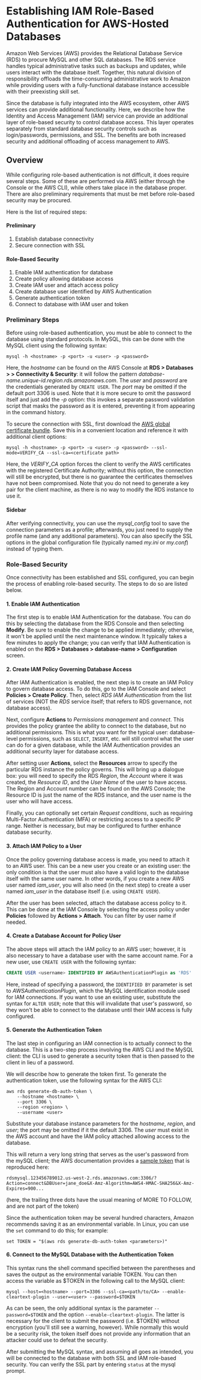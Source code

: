 # Establishing IAM Role-Based Authentication for AWS-Hosted Databases

Amazon Web Services (AWS) provides the Relational Database Service (RDS) to procure MySQL and other SQL databases. The RDS service handles typical administrative tasks such as backups and updates, while users interact with the database itself. Together, this natural division of responsibility offloads the time-consuming administrative work to Amazon while providing users with a fully-functional database instance accessible with their preexisting skill set.

Since the database is fully integrated into the AWS ecosystem, other AWS services can provide additional functionality. Here, we describe how the Identity and Access Management (IAM) service can provide an additional layer of role-based security to control database access. This layer operates separately from standard database security controls such as login/passwords, permissions, and SSL. The benefits are both increased security and additional offloading of access management to AWS.

## Overview

While configuring role-based authentication is not difficult, it does require several steps. Some of these are performed via AWS (either through the Console or the AWS CLI), while others take place in the database proper. There are also preliminary requirements that must be met before role-based security may be procured.

Here is the list of required steps:

#### Preliminary
1. Establish database connectivity
2. Secure connection with SSL

#### Role-Based Security
1. Enable IAM authentication for database
2. Create policy allowing database access
3. Create IAM user and attach access policy
4. Create database user identified by AWS Authentication
5. Generate authentication token
6. Connect to database with IAM user and token

### Preliminary Steps

Before using role-based authentication, you must be able to connect to the database using standard protocols. In MySQL, this can be done with the MySQL client using the following syntax:

`mysql -h <hostname> -p <port> -u <user> -p <password>`

Here, the *hostname* can be found on the AWS Console at **RDS > Databases > <database-name> > Connectivity & Security**: it will follow the pattern *database-name.unique-id.region.rds.amazonaws.com*. The *user* and *password* are the credentials generated by `CREATE USER`. The *port* may be omitted if the default port 3306 is used. Note that it is more secure to omit the password itself and just add the *-p* option: this invokes a separate password validation script that masks the password as it is entered, preventing it from appearing in the command history.

To secure the connection with SSL, first download the [AWS global certificate bundle](https://truststore.pki.rds.amazonaws.com/global/global-bundle.pem). Save this in a convenient location and reference it with additional client options:

`mysql -h <hostname> -p <port> -u <user> -p <password> --ssl-mode=VERIFY_CA --ssl-ca=<certificate path>`

Here, the *VERIFY_CA* option forces the client to verify the AWS certificates with the registered Certificate Authority; without this option, the connection will still be encrypted, but there is no guarantee the certificates themselves have not been compromised. Note that you do not need to generate a key pair for the client machine, as there is no way to modify the RDS instance to use it.

#### Sidebar

After verifying connectivity, you can use the *mysql_config* tool to save the connection parameters as a profile; afterwards, you just need to supply the profile name (and any additional parameters). You can also specify the SSL options in the global configuration file (typically named *my.ini* or *my.conf*) instead of typing them.

### Role-Based Security

Once connectivity has been established and SSL configured, you can begin the process of enabling role-based security. The steps to do so are listed below.

#### 1. Enable IAM Authentication

The first step is to enable IAM Authentication for the database. You can do this by selecting the database from the RDS Console and then selecting **Modify**. Be sure to enable the change to be applied immediately; otherwise, it won't be applied until the next maintenance window. It typically takes a few minutes to apply the change; you can verify that IAM Authentication is enabled on the **RDS > Databases > database-name > Configuration** screen.

#### 2. Create IAM Policy Governing Database Access

After IAM Authentication is enabled, the next step is to create an IAM Policy to govern database access. To do this, go to the IAM Console and select **Policies > Create Policy**. Then, select *RDS IAM Authentication* from the list of services (NOT the *RDS* service itself; that refers to RDS governance, not database access). 

Next, configure **Actions** to *Permissions management* and *connect*. This provides the policy grantee the ability to connect to the database, but no additional permissions. This is what you want for the typical user: database-level permissions, such as `SELECT`, `INSERT`, etc. will still control what the user can do for a given database, while the IAM Authentication provides an additional security layer for database access.

After setting user **Actions**, select the **Resources** arrow to specify the particular RDS instance the policy governs. This will bring up a dialogue box: you will need to specify the RDS *Region*, the *Account* where it was created, the *Resource ID*, and the *User Name* of the user to have access. The Region and Account number can be found on the AWS Console; the Resource ID is just the name of the RDS instance, and the user name is the user who will have access.

Finally, you can optionally set certain *Request conditions*, such as requiring Multi-Factor Authentication (MFA) or restricting access to a specific IP range. Neither is necessary, but may be configured to further enhance database security.

#### 3. Attach IAM Policy to a User

Once the policy governing database access is made, you need to attach it to an AWS user. This can be a new user you create or an existing user: the only condition is that the user must also have a valid login to the database itself with the same user name. In other words, if you create a new AWS user named *iam_user*, you will also need (in the next step) to create a user named *iam_user* in the database itself (i.e. using `CREATE USER`).

After the user has been selected, attach the database access policy to it. This can be done at the IAM Console by selecting the access policy under **Policies** followed by **Actions > Attach**. You can filter by user name if needed.

#### 4. Create a Database Account for Policy User

The above steps will attach the IAM policy to an AWS user; however, it is also necessary to have a database user with the same account name. For a new user, use `CREATE USER` with the following syntax:

```SQL
CREATE USER <username> IDENTIFIED BY AWSAuthenticationPlugin as 'RDS'
```

Here, instead of specifying a password, the `IDENTIFIED BY` parameter is set to *AWSAuthenticationPlugin*, which the MySQL identification module used for IAM connections. If you want to use an existing user, substitute the syntax for `ALTER USER`; note that this will invalidate that user's password, so they won't be able to connect to the database until their IAM access is fully configured.

#### 5. Generate the Authentication Token

The last step in configuring an IAM connection is to actually connect to the database. This is a two-step process involving the AWS CLI and the MySQL client: the CLI is used to generate a security token that is then passed to the client in lieu of a password.

We will describe how to generate the token first. To generate the authentication token, use the following syntax for the AWS CLI:

```Linux
aws rds generate-db-auth-token \
	--hostname <hostname> \
	--port 3306 \
	--region <region> \
	--username <user>
```

Substitute your database instance parameters for the *hostname*, *region*, and *user*; the port may be omitted if it the default 3306. The *user* must exist in the AWS account and have the IAM policy attached allowing access to the database.

This will return a very long string that serves as the user's password from the mySQL client; the AWS documentation provides a [sample token](https://docs.aws.amazon.com/AmazonRDS/latest/UserGuide/UsingWithRDS.IAMDBAuth.Connecting.AWSCLI.html) that is reproduced here:

```
rdsmysql.123456789012.us-west-2.rds.amazonaws.com:3306/?Action=connect&DBUser=jane_doe&X-Amz-Algorithm=AWS4-HMAC-SHA256&X-Amz-Expires=900...
```

(here, the trailing three dots have the usual meaning of MORE TO FOLLOW, and are not part of the token)

Since the authentication token may be several hundred characters, Amazon recommends saving it as an environmental variable. In Linux, you can use the `set` command to do this; for example:

```Linux
set TOKEN = "$(aws rds generate-db-auth-token <parameters>)"
```

#### 6. Connect to the MySQL Database with the Authentication Token
	
This syntax runs the shell command specified between the parentheses and saves the output as the environmental variable TOKEN. You can then access the variable as $TOKEN in the following call to the MySQL client:

```Linux
mysql --host=<hostname> --port=3306 --ssl-ca=<path/to/CA> --enable-cleartext-plugin --user=<user> --password=$TOKEN
```

As can be seen, the only additional syntax is the parameter `--password=$TOKEN` and the option `--enable-cleartext-plugin`. The latter is necessary for the client to submit the password (i.e. $TOKEN) without encryption (you'll still see a warning, however). While normally this would be a security risk, the token itself does not provide any information that an attacker could use to defeat the security.

After submitting the MySQL syntax, and assuming all goes as intended, you will be connected to the database with both SSL and IAM role-based security. You can verify the SSL part by entering `status` at the mysql prompt.



